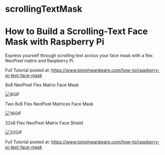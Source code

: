 # scrollingTextMask
# How to Build a Scrolling-Text Face Mask with Raspberry Pi

Express yourself through scrolling text across your face mask with a flex NeoPixel matrix and Raspberry Pi.

Full Tutorial posted at: https://www.tomshwardware.com/how-to/raspberry-pi-text-face-mask 

8x8 NeoPixel Flex Matrix Face Mask

![8GIF](https://github.com/carolinedunn/scrollingTextMask/blob/master/gif/8-hello.gif)

Two 8x8 Flex NeoPixel Matrices Face Mask

![16GIF](https://github.com/carolinedunn/scrollingTextMask/blob/master/gif/16-himynameis.gif)

32x8 Flex NeoPixel Matrix Face Shield

![32GIF](https://github.com/carolinedunn/scrollingTextMask/blob/master/gif/32-shield.gif)

Full Tutorial posted at: https://www.tomshwardware.com/how-to/raspberry-pi-text-face-mask 
